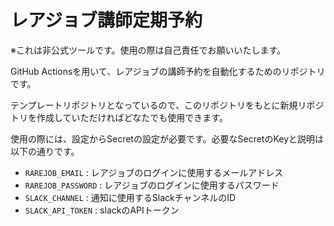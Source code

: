 # レアジョブ講師定期予約

※これは非公式ツールです。使用の際は自己責任でお願いいたします。

GitHub Actionsを用いて、レアジョブの講師予約を自動化するためのリポジトリです。

テンプレートリポジトリとなっているので、このリポジトリをもとに新規リポジトリを作成していただければどなたでも使用できます。

使用の際には、設定からSecretの設定が必要です。必要なSecretのKeyと説明は以下の通りです。

- `RAREJOB_EMAIL` : レアジョブのログインに使用するメールアドレス
- `RAREJOB_PASSWORD` : レアジョブのログインに使用するパスワード
- `SLACK_CHANNEL` : 通知に使用するSlackチャンネルのID
- `SLACK_API_TOKEN` : slackのAPIトークン
